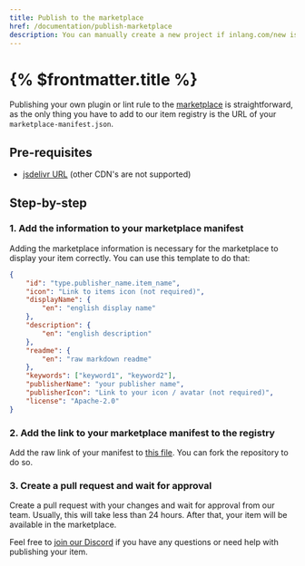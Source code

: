 ```yaml
---
title: Publish to the marketplace
href: /documentation/publish-marketplace
description: You can manually create a new project if inlang.com/new is not working for you.
---
```


# {% $frontmatter.title %}

Publishing your own plugin or lint rule to the [marketplace](/marketplace) is straightforward, as the only thing you have to add to our item registry is the URL of your `marketplace-manifest.json`.

## Pre-requisites

- [jsdelivr URL](http://localhost:3000/documentation/publish-marketplace#pre-requisites) (other CDN's are not supported)

## Step-by-step

### 1. Add the information to your marketplace manifest
Adding the marketplace information is necessary for the marketplace to display your item correctly. You can use this template to do that:

```json
{
	"id": "type.publisher_name.item_name",
	"icon": "Link to items icon (not required)",
	"displayName": {
		"en": "english display name"
	},
	"description": {
		"en": "english description"
	},
	"readme": {
		"en": "raw markdown readme"
	},
	"keywords": ["keyword1", "keyword2"],
	"publisherName": "your publisher name",
	"publisherIcon": "Link to your icon / avatar (not required)",
	"license": "Apache-2.0"
}

```

### 2. Add the link to your marketplace manifest to the registry

Add the raw link of your manifest to [this file](https://github.com/inlang/inlang/blob/main/source-code/marketplace/registry.json). You can fork the repository to do so.

### 3. Create a pull request and wait for approval

Create a pull request with your changes and wait for approval from our team. Usually, this will take less than 24 hours. After that, your item will be available in the marketplace.

Feel free to [join our Discord](https://discord.gg/gdMPPWy57R) if you have any questions or need help with publishing your item.
